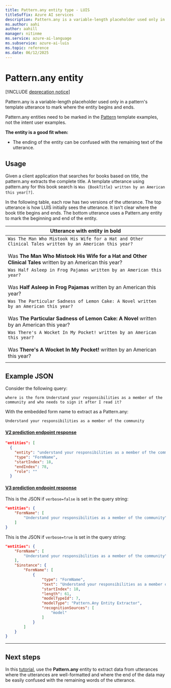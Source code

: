 ```yaml
---
title: Pattern.any entity type - LUIS
titleSuffix: Azure AI services
description: Pattern.any is a variable-length placeholder used only in a pattern's template utterance to mark where the entity begins and ends.
ms.author: aahi
author: aahill
manager: nitinme
ms.service: azure-ai-language
ms.subservice: azure-ai-luis
ms.topic: reference
ms.date: 06/12/2025
---
```

# Pattern.any entity

[!INCLUDE [deprecation notice](./includes/deprecation-notice.md)]


Pattern.any is a variable-length placeholder used only in a pattern's template utterance to mark where the entity begins and ends.  

Pattern.any entities need to be marked in the [Pattern](luis-how-to-model-intent-pattern.md) template examples, not the intent user examples.

**The entity is a good fit when:**

* The ending of the entity can be confused with the remaining text of the utterance.

## Usage

Given a client application that searches for books based on title, the pattern.any extracts the complete title. A template utterance using pattern.any for this book search is `Was {BookTitle} written by an American this year[?]`.

In the following table, each row has two versions of the utterance. The top utterance is how LUIS initially sees the utterance. It isn't clear where the book title begins and ends. The bottom utterance uses a Pattern.any entity to mark the beginning and end of the entity.

|Utterance with entity in bold|
|--|
|`Was The Man Who Mistook His Wife for a Hat and Other Clinical Tales written by an American this year?`<br><br>Was **The Man Who Mistook His Wife for a Hat and Other Clinical Tales** written by an American this year?|
|`Was Half Asleep in Frog Pajamas written by an American this year?`<br><br>Was **Half Asleep in Frog Pajamas** written by an American this year?|
|`Was The Particular Sadness of Lemon Cake: A Novel written by an American this year?`<br><br>Was **The Particular Sadness of Lemon Cake: A Novel** written by an American this year?|
|`Was There's A Wocket In My Pocket! written by an American this year?`<br><br>Was **There's A Wocket In My Pocket!** written by an American this year?|
||



## Example JSON

Consider the following query:

`where is the form Understand your responsibilities as a member of the community and who needs to sign it after I read it?`

With the embedded form name to extract as a Pattern.any:

`Understand your responsibilities as a member of the community`

#### [V2 prediction endpoint response](#tab/V2)

```JSON
"entities": [
  {
    "entity": "understand your responsibilities as a member of the community",
    "type": "FormName",
    "startIndex": 18,
    "endIndex": 78,
    "role": ""
  }
```


#### [V3 prediction endpoint response](#tab/V3)

This is the JSON if `verbose=false` is set in the query string:

```json
"entities": {
    "FormName": [
        "Understand your responsibilities as a member of the community"
    ]
}
```

This is the JSON if `verbose=true` is set in the query string:

```json
"entities": {
    "FormName": [
        "Understand your responsibilities as a member of the community"
    ],
    "$instance": {
        "FormName": [
            {
                "type": "FormName",
                "text": "Understand your responsibilities as a member of the community",
                "startIndex": 18,
                "length": 61,
                "modelTypeId": 7,
                "modelType": "Pattern.Any Entity Extractor",
                "recognitionSources": [
                    "model"
                ]
            }
        ]
    }
}
```

* * *

## Next steps

In this [tutorial](luis-how-to-model-intent-pattern.md), use the **Pattern.any** entity to extract data from utterances where the utterances are well-formatted and where the end of the data may be easily confused with the remaining words of the utterance.
